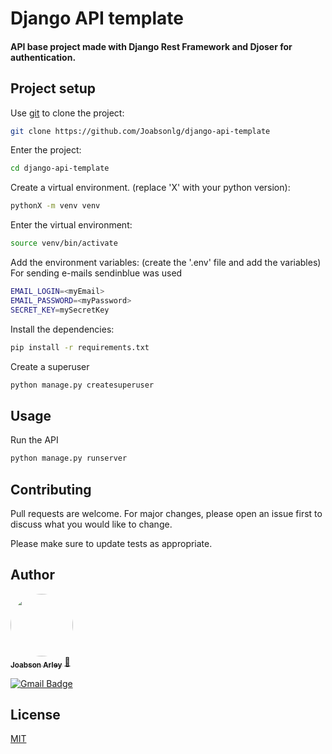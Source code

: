 # Django API template

#### API base project made with Django Rest Framework and Djoser for authentication.


## Project setup

Use [git](https://git-scm.com/) to clone the project:

```bash
git clone https://github.com/Joabsonlg/django-api-template
```
Enter the project:
```bash
cd django-api-template
```
Create a virtual environment. (replace 'X' with your python version):
```bash
pythonX -m venv venv
```

Enter the virtual environment:
```bash
source venv/bin/activate
```

Add the environment variables: (create the '.env' file and add the variables)
<br/>For sending e-mails sendinblue was used
```bash
EMAIL_LOGIN=<myEmail>
EMAIL_PASSWORD=<myPassword>
SECRET_KEY=mySecretKey
```

Install the dependencies:
```bash
pip install -r requirements.txt
```

Create a superuser
```bash
python manage.py createsuperuser
```


## Usage

Run the API
```bash
python manage.py runserver
```

## Contributing
Pull requests are welcome. For major changes, please open an issue first to discuss what you would like to change.

Please make sure to update tests as appropriate.

## Author
<a href="https://github.com/Joabsonlg">
 <img style="border-radius: 50%;" src="https://avatars.githubusercontent.com/u/41306493?v=4" width="100px;" alt=""/>
 <br />
 <sub><b>Joabson Arley</b></sub></a> <a href="https://github.com/Joabsonlg" title="Github">🚀</a>

[![Gmail Badge](https://img.shields.io/badge/-joabsonlg918@gmail.com-c14438?style=flat-square&logo=Gmail&logoColor=white&link=mailto:joabsonlg918@gmail.com)](mailto:joabsonlg918@gmail.com)

## License
[MIT](https://github.com/Joabsonlg/django-api-template/blob/master/LICENSE)
